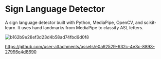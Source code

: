 # Sign Language Detector

A sign language detector built with Python, MediaPipe, OpenCV, and scikit-learn. It uses hand landmarks from MediaPipe to classify ASL letters.

![b162b9e28ef3d23d4b58ad74fbd6d0f8](https://github.com/user-attachments/assets/8264c09d-47ca-46f3-bbe8-374d4c1dd4b2)

https://github.com/user-attachments/assets/e0a92529-932c-4e3c-8893-27996e4d8690
